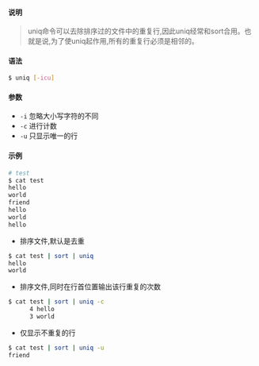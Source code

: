#### 说明
>  uniq命令可以去除排序过的文件中的重复行,因此uniq经常和sort合用。也就是说,为了使uniq起作用,所有的重复行必须是相邻的。

#### 语法
```bash
$ uniq [-icu]
```

#### 参数
- `-i` 忽略大小写字符的不同
- `-c` 进行计数
- `-u` 只显示唯一的行

#### 示例
```bash
# test
$ cat test
hello
world
friend
hello
world
hello
```

- 排序文件,默认是去重
```bash
$ cat test | sort | uniq
hello
world
```
- 排序文件,同时在行首位置输出该行重复的次数
```bash
$ cat test | sort | uniq -c
      4 hello
      3 world
```
- 仅显示不重复的行
```bash
$ cat test | sort | uniq -u
friend
```
<!--stackedit_data:
eyJoaXN0b3J5IjpbLTE1NzA2NTM4ODZdfQ==
-->